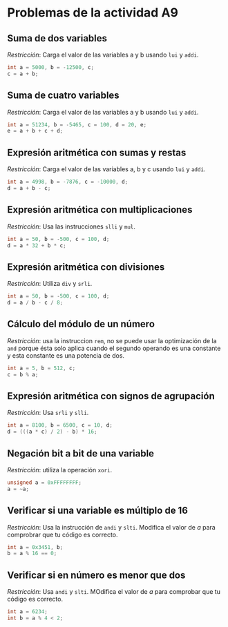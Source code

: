 # Problemas de la actividad A9

## Suma de dos variables

*Restricción*: Carga el valor de las variables a y b usando `lui` y `addi`.

```C++
int a = 5000, b = -12500, c;
c = a + b;
```

## Suma de cuatro variables

*Restricción*: Carga el valor de las variables a y b usando `lui` y `addi`.

```C++
int a = 51234, b = -5465, c = 100, d = 20, e;
e = a + b + c + d;
```

## Expresión aritmética con sumas y restas

*Restricción*: Carga el valor de las variables a, b y c usando `lui` y `addi`.

```C++
int a = 4998, b = -7876, c = -10000, d;
d = a + b - c;
```

## Expresión aritmética con multiplicaciones

*Restricción*: Usa las instrucciones `slli` y `mul`.

```C++
int a = 50, b = -500, c = 100, d;
d = a * 32 + b * c;
```

## Expresión aritmética con divisiones

*Restricción*: Utiliza `div` y `srli`.

```C++
int a = 50, b = -500, c = 100, d;
d = a / b - c / 8;
```

## Cálculo del módulo de un número

*Restricción*: usa la instruccion `rem`, no se puede usar la optimización de la `and` porque ésta solo aplica cuando el segundo operando es una constante y esta constante es una potencia de dos.

```C++
int a = 5, b = 512, c;
c = b % a;
```

## Expresión aritmética con signos de agrupación 

*Restricción*: Usa `srli` y `slli`.

```C++
int a = 8100, b = 6500, c = 10, d;
d = (((a * c) / 2) - b) * 16;
```

## Negación bit a bit de una variable

*Restricción*: utiliza la operación `xori`.

```C++
unsigned a = 0xFFFFFFFF;
a = ~a;
```

## Verificar si una variable es múltiplo de 16 

*Restricción*: Usa la instrucción de `andi` y `slti`. Modifica el valor de *a* para comprobrar que tu código es correcto.

```C++
int a = 0x3451, b;
b = a % 16 == 0;
```

## Verificar si en número es menor que dos

*Restricción*: Usa `andi` y `slti`. MOdifica el valor de *a* para comprobar que tu código es correcto.

```C++
int a = 6234;
int b = a % 4 < 2;
```